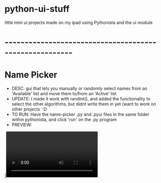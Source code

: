 # python-ui-stuff
little mini ui projects made on my ipad using Pythonista and the ui module


# -------------------------------------------------------
# Name Picker
- DESC:  gui that lets you manually or randomly select names from an 'Available' list and move them to/from an 'Active' list
- UPDATE: I made it work with randint(), and added the functionality to select the other algorithms, but didnt write them in yet (want to work on other projects ':D
- TO RUN: Have the name-picker .py and .pyui files in the same folder within pythonista, and click 'run' on the .py program
- PREVIEW:

[![Watch the video](https://user-images.githubusercontent.com/61135183/134424145-e74f9a3c-bd1f-4cc7-b8d1-c02b194c0435.mov)


